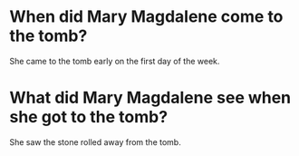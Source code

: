 # When did Mary Magdalene come to the tomb?

She came to the tomb early on the first day of the week.

# What did Mary Magdalene see when she got to the tomb?

She saw the stone rolled away from the tomb.
